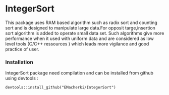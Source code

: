 # IntegerSort
This package uses RAM based algorithm such as radix sort and counting sort and is designed to manipulate large data.For opposit targe,insertion sort algorithm is added to operate small data set. Such algorithms give more performance when it used with uniform data and are considered as low level tools (C/C++ ressources ) which leads more vigilance and good practice of user.

### Installation
IntegerSort package need compilation and can be installed from  github using devtools :
```
devtools::install_github("EMacherki/IntegerSort")
```

